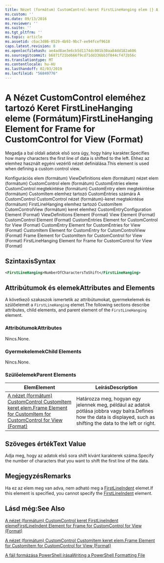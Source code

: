 ```yaml
---
title: Nézet (formátum) CustomControl-keret FirstLineHanging elem |} A Microsoft Docs
ms.custom: ''
ms.date: 09/13/2016
ms.reviewer: ''
ms.suite: ''
ms.tgt_pltfrm: ''
ms.topic: article
ms.assetid: c6ac3d86-0529-4b93-9bc7-ee94fcef9618
caps.latest.revision: 8
ms.openlocfilehash: ae4ad8ae3e6cb5d1174dc001b30aa84dd182a606
ms.sourcegitcommit: b6871f21bd666f9cd71dd336bb3f844cf472b56c
ms.translationtype: MT
ms.contentlocale: hu-HU
ms.lasthandoff: 02/03/2019
ms.locfileid: "56849776"
---
```

# <a name="firstlinehanging-element-for-frame-for-customcontrol-for-view-format"></a><span data-ttu-id="75eda-102">A Nézet CustomControl eleméhez tartozó Keret FirstLineHanging eleme (Formátum)</span><span class="sxs-lookup"><span data-stu-id="75eda-102">FirstLineHanging Element for Frame for CustomControl for View (Format)</span></span>

<span data-ttu-id="75eda-103">Megadja a bal oldali adatok első sora úgy, hogy hány karakter.</span><span class="sxs-lookup"><span data-stu-id="75eda-103">Specifies how many characters the first line of data is shifted to the left.</span></span> <span data-ttu-id="75eda-104">Ehhez az elemhez használt egyéni vezérlő nézet definiálása.</span><span class="sxs-lookup"><span data-stu-id="75eda-104">This element is used when defining a custom control view.</span></span>

<span data-ttu-id="75eda-105">Konfigurációs elem (formátum) ViewDefinitions elem (formátum) nézet elem (formátum) CustomControl elem (formátum) CustomEntries eleme CustomControl megtekintése (formátum) CustomEntry elem megtekintése (formátum) CustomItem elemhez tartozó CustomEntries számára A CustomControl CustomControl nézet (formátum)-keret megtekintése (formátum) FirstLineHanging elemhez tartozó CustomItem CutomControlView (formátum) keret elemhez CustomEntry</span><span class="sxs-lookup"><span data-stu-id="75eda-105">Configuration Element (Format) ViewDefinitions Element (Format) View Element (Format) CustomControl Element (Format) CustomEntries Element for CustomControl for View (Format) CustomEntry Element for CustomEntries for View (Format) CustomItem Element for CustomEntry for CutomControlView (Format) Frame Element for CustomItem for CustomControl for View (Format) FirstLineHanging Element for Frame for CustomControl for View (Format)</span></span>

## <a name="syntax"></a><span data-ttu-id="75eda-106">Szintaxis</span><span class="sxs-lookup"><span data-stu-id="75eda-106">Syntax</span></span>

```xml
<FirstLineHanging>NumberOfCharactersToShift</FirstLineHanging>
```

## <a name="attributes-and-elements"></a><span data-ttu-id="75eda-107">Attribútumok és elemek</span><span class="sxs-lookup"><span data-stu-id="75eda-107">Attributes and Elements</span></span>

<span data-ttu-id="75eda-108">A következő szakaszok ismertetik az attribútumokat, gyermekelemek és szülőelemét a `FirstLineHanging` elemet.</span><span class="sxs-lookup"><span data-stu-id="75eda-108">The following sections describe attributes, child elements, and parent element of the `FirstLineHanging` element.</span></span>

### <a name="attributes"></a><span data-ttu-id="75eda-109">Attribútumok</span><span class="sxs-lookup"><span data-stu-id="75eda-109">Attributes</span></span>

<span data-ttu-id="75eda-110">Nincs.</span><span class="sxs-lookup"><span data-stu-id="75eda-110">None.</span></span>

### <a name="child-elements"></a><span data-ttu-id="75eda-111">Gyermekelemek</span><span class="sxs-lookup"><span data-stu-id="75eda-111">Child Elements</span></span>

<span data-ttu-id="75eda-112">Nincs.</span><span class="sxs-lookup"><span data-stu-id="75eda-112">None.</span></span>

### <a name="parent-elements"></a><span data-ttu-id="75eda-113">Szülőelemek</span><span class="sxs-lookup"><span data-stu-id="75eda-113">Parent Elements</span></span>

|<span data-ttu-id="75eda-114">Elem</span><span class="sxs-lookup"><span data-stu-id="75eda-114">Element</span></span>|<span data-ttu-id="75eda-115">Leírás</span><span class="sxs-lookup"><span data-stu-id="75eda-115">Description</span></span>|
|-------------|-----------------|
|[<span data-ttu-id="75eda-116">A nézet (formátum) CustomControl CustomItem keret elem.</span><span class="sxs-lookup"><span data-stu-id="75eda-116">Frame Element for CustomItem for CustomControl for View (Format)</span></span>](./frame-element-for-customitem-for-customcontrol-for-view-format.md)|<span data-ttu-id="75eda-117">Határozza meg, hogyan egy jelennek meg, például az adatok pótlása jobbra vagy balra.</span><span class="sxs-lookup"><span data-stu-id="75eda-117">Defines how the data is displayed, such as shifting the data to the left or right.</span></span>|

## <a name="text-value"></a><span data-ttu-id="75eda-118">Szöveges érték</span><span class="sxs-lookup"><span data-stu-id="75eda-118">Text Value</span></span>

<span data-ttu-id="75eda-119">Adja meg, hogy az adatok első sora shift kívánt karakterek száma.</span><span class="sxs-lookup"><span data-stu-id="75eda-119">Specify the number of characters that you want to shift the first line of the data.</span></span>

## <a name="remarks"></a><span data-ttu-id="75eda-120">Megjegyzés</span><span class="sxs-lookup"><span data-stu-id="75eda-120">Remarks</span></span>

<span data-ttu-id="75eda-121">Ha ez az elem meg van adva, nem adható meg a [FirstLineIndent](./firstlineindent-element-for-frame-for-customcontrol-for-view-format.md) elemet.</span><span class="sxs-lookup"><span data-stu-id="75eda-121">If this element is specified, you cannot specify the [FirstLineIndent](./firstlineindent-element-for-frame-for-customcontrol-for-view-format.md) element.</span></span>

## <a name="see-also"></a><span data-ttu-id="75eda-122">Lásd még:</span><span class="sxs-lookup"><span data-stu-id="75eda-122">See Also</span></span>

[<span data-ttu-id="75eda-123">A nézet (formátum) CustomControl keret FirstLineIndent eleme</span><span class="sxs-lookup"><span data-stu-id="75eda-123">FirstLineIndent Element for Frame for CustomControl for View (Format)</span></span>](./firstlineindent-element-for-frame-for-customcontrol-for-view-format.md)

[<span data-ttu-id="75eda-124">A nézet (formátum) CustomControl CustomItem keret elem.</span><span class="sxs-lookup"><span data-stu-id="75eda-124">Frame Element for CustomItem for CustomControl for View (Format)</span></span>](./frame-element-for-customitem-for-customcontrol-for-view-format.md)

[<span data-ttu-id="75eda-125">A fájl formázása PowerShell írása</span><span class="sxs-lookup"><span data-stu-id="75eda-125">Writing a PowerShell Formatting File</span></span>](./writing-a-powershell-formatting-file.md)
